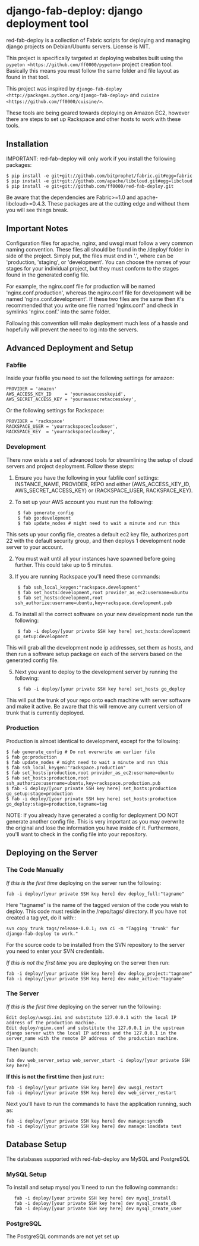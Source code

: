 # django-fab-deploy: django deployment tool

red-fab-deploy is a collection of Fabric scripts for deploying and
managing django projects on Debian/Ubuntu servers. License is MIT.

This project is specifically targeted at deploying websites built using
the `pypeton <https://github.com/ff0000/pypeton>` project creation tool.
Basically this means you must follow the same folder and file layout as
found in that tool.

This project was inspired by `django-fab-deploy <http://packages.python.org/django-fab-deploy>`
and `cuisine <https://github.com/ff0000/cuisine/>`.

These tools are being geared towards deploying on Amazon EC2, however 
there are steps to set up Rackspace and other hosts to work with these tools.

## Installation

IMPORTANT: red-fab-deploy will only work if you install the following packages:
    
	$ pip install -e git+git://github.com/bitprophet/fabric.git#egg=fabric
	$ pip install -e git+git://github.com/apache/libcloud.git#egg=libcloud
	$ pip install -e git+git://github.com/ff0000/red-fab-deploy.git

Be aware that the dependencies are Fabric>=1.0 and apache-libcloud>=0.4.3.  These
packages are at the cutting edge and without them you will see things break.

## Important Notes

Configuration files for apache, nginx, and uwsgi must follow a very common naming
convention.  These files all should be found in the /deploy/ folder in side of
the project.  Simply put, the files must end in '.<stage>', where <stage> can be
'production, 'staging', or 'development'.  You can choose the names of your stages
for your individual project, but they must conform to the stages found in the 
generated config file.

For example, the nginx.conf file for production will be named 'nginx.conf.production',
whereas the nginx.conf file for development will be named 'nginx.conf.development'.
If these two files are the same then it's recommended that you write one file named
'nginx.conf' and check in symlinks 'nginx.conf.<stage>' into the same folder.

Following this convention will make deployment much less of a hassle and hopefully
will prevent the need to log into the servers.

## Advanced Deployment and Setup

### Fabfile

Inside your fabfile you need to set the following settings for amazon:

	PROVIDER = 'amazon'
	AWS_ACCESS_KEY_ID     = 'yourawsaccesskeyid',
	AWS_SECRET_ACCESS_KEY = 'yourawssecretaccesskey',

Or the following settings for Rackspace:

	PROVIDER = 'rackspace'
	RACKSPACE_USER = 'yourrackspaceclouduser',
	RACKSPACE_KEY  = 'yourrackspacecloudkey',


### Development

There now exists a set of advanced tools for streamlining the setup of 
cloud servers and project deployment.  Follow these steps:

1. Ensure you have the following in your fabfile conf settings: INSTANCE_NAME,
PROVIDER, REPO and either (AWS_ACCESS_KEY_ID, AWS_SECRET_ACCESS_KEY) or 
(RACKSPACE_USER, RACKSPACE_KEY).

2. To set up your AWS account you must run the following:

		$ fab generate_config
		$ fab go:development
		$ fab update_nodes # might need to wait a minute and run this

This sets up your config file, creates a default ec2 key file, authorizes port 22 with
the default security group, and then deploys 1 development node server to your account.

2. You must wait until all your instances have spawned before going further.  This could take 
up to 5 minutes.

3. If you are running Rackspace you'll need these commands:

		$ fab ssh_local_keygen:"rackspace.development"
		$ fab set_hosts:development,root provider_as_ec2:username=ubuntu
		$ fab set_hosts:development,root ssh_authorize:username=ubuntu,key=rackspace.development.pub

4. To install all the correct software on your new development node run the following:

		$ fab -i deploy/[your private SSH key here] set_hosts:development go_setup:development

This will grab all the development node ip addresses, set them as hosts, and then run
a software setup package on each of the servers based on the generated config file.

5. Next you want to deploy to the development server by running the following:

		$ fab -i deploy/[your private SSH key here] set_hosts go_deploy

This will put the trunk of your repo onto each machine with server software and make it active.
Be aware that this will remove any current version of trunk that is currently deployed.

### Production

Production is almost identical to development, except for the following:

	$ fab generate_config # Do not overwrite an earlier file
	$ fab go:production
	$ fab update_nodes # might need to wait a minute and run this
	$ fab ssh_local_keygen:"rackspace.production"
	$ fab set_hosts:production,root provider_as_ec2:username=ubuntu
	$ fab set_hosts:production,root ssh_authorize:username=ubuntu,key=rackspace.production.pub
	$ fab -i deploy/[your private SSH key here] set_hosts:production go_setup:stage=production
	$ fab -i deploy/[your private SSH key here] set_hosts:production go_deploy:stage=production,tagname=tag

NOTE: If you already have generated a config for deployment DO NOT generate another config file.
This is very important as you may overwrite the original and lose the information you have inside
of it.  Furthermore, you'll want to check in the config file into your repository.

## Deploying on the Server

### The Code Manually

*If this is the first time* deploying on the server run the following:

	fab -i deploy/[your private SSH key here] dev deploy_full:"tagname"
    
Here "tagname" is the name of the tagged version of the code you wish
to deploy.  This code must reside in the /repo/tags/ directory.
If you have not created a tag yet, do it with::

	svn copy trunk tags/release-0.0.1; svn ci -m "Tagging 'trunk' for django-fab-deploy to work."

For the source code to be installed from the SVN repository to the 
server you need to enter your SVN credentials.

*If this is not the first time* you are deploying on the server then run:

	fab -i deploy/[your private SSH key here] dev deploy_project:"tagname" 
	fab -i deploy/[your private SSH key here] dev make_active:"tagname"

### The Server

*If this is the first time* deploying on the server run the following:

	Edit deploy/uwsgi.ini and substitute 127.0.0.1 with the local IP 
	address of the production machine.
	Edit deploy/nginx.conf and substitute the 127.0.0.1 in the upstream 
	django server with the local IP address and the 127.0.0.1 in the 
	server_name with the remote IP address of the production machine.

Then launch:

	fab dev web_server_setup web_server_start -i deploy/[your private SSH key here]

**If this is not the first time** then just run::

	fab -i deploy/[your private SSH key here] dev uwsgi_restart
	fab -i deploy/[your private SSH key here] dev web_server_restart
  
Next you'll have to run the commands to have the application running, such as:

	fab -i deploy/[your private SSH key here] dev manage:syncdb 
	fab -i deploy/[your private SSH key here] dev manage:loaddata test

## Database Setup

The databases supported with red-fab-deploy are MySQL and PostgreSQL

### MySQL Setup

To install and setup mysql you'll need to run the following commands::

       fab -i deploy/[your private SSH key here] dev mysql_install
       fab -i deploy/[your private SSH key here] dev mysql_create_db
       fab -i deploy/[your private SSH key here] dev mysql_create_user

### PostgreSQL

The PostgreSQL commands are not yet set up

